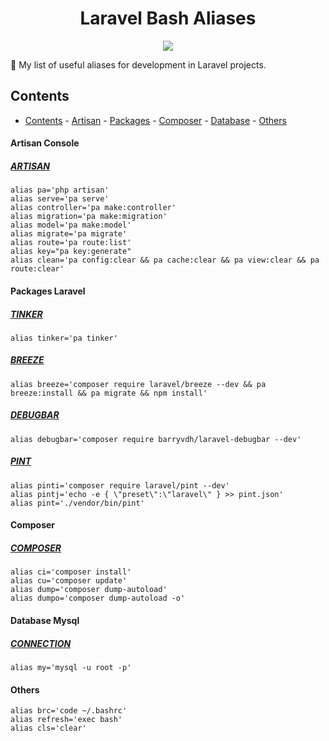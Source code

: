 <h1 align="center">Laravel Bash Aliases</h1>

<p align="center">
<a href="https://github.com/sindresorhus/awesome">
    <img align="center" src="https://cdn.rawgit.com/sindresorhus/awesome/d7305f38d29fed78fa85652e3a63e154dd8e8829/media/badge.svg">
</a>
    
🚀 My list of useful aliases for development in Laravel projects.

## Contents

- [Contents](#contents)
      - [Artisan](#artisan)
      - [Packages](#packages)
      - [Composer](#composer)
      - [Database](#database)
      - [Others](#others)

<a id="artisan"></a>
#### Artisan Console
##### [ARTISAN](https://laravel.com/docs/artisan)
    alias pa='php artisan'
    alias serve='pa serve'
    alias controller='pa make:controller'
    alias migration='pa make:migration'
    alias model='pa make:model'
    alias migrate='pa migrate'
    alias route='pa route:list'
    alias key="pa key:generate"
    alias clean='pa config:clear && pa cache:clear && pa view:clear && pa route:clear'

<a id="packages"></a>
#### Packages Laravel
##### [TINKER](https://laravel.com/docs/artisan#tinker)
    alias tinker='pa tinker'
    
##### [BREEZE](https://laravel.com/docs/starter-kits#laravel-breeze)
    alias breeze='composer require laravel/breeze --dev && pa breeze:install && pa migrate && npm install'
    
##### [DEBUGBAR](https://github.com/barryvdh/laravel-debugbar)
    alias debugbar='composer require barryvdh/laravel-debugbar --dev'
    
##### [PINT](https://laravel.com/docs/pint)
    alias pinti='composer require laravel/pint --dev'
    alias pintj='echo -e { \"preset\":\"laravel\" } >> pint.json'
    alias pint='./vendor/bin/pint'

    
<a id="composer"></a>
#### Composer
##### [COMPOSER](https://getcomposer.org/)
    alias ci='composer install'
    alias cu='composer update'
    alias dump='composer dump-autoload'
    alias dumpo='composer dump-autoload -o'

<a id="database"></a>
#### Database Mysql
##### [CONNECTION](https://www.cobgiro.com/arquivos/mysql2.pdf)
    alias my='mysql -u root -p'

<a id="others"></a>
#### Others
    alias brc='code ~/.bashrc'
    alias refresh='exec bash'
    alias cls='clear'
